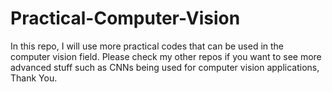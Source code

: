 # Practical-Computer-Vision
In this repo, I will use more practical codes that can be used in the computer vision field.
Please check my other repos if you want to see more advanced stuff such as CNNs being used for computer vision applications, Thank You.
